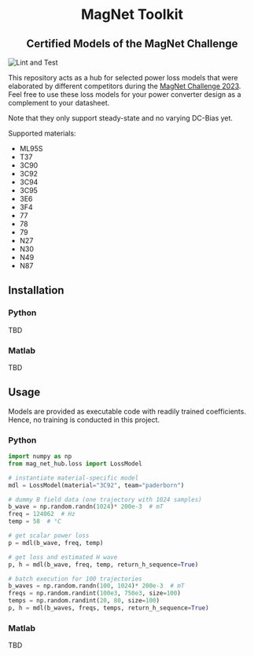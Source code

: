 
<div align="center">
<h1>MagNet Toolkit</h1> 
<h2>Certified Models of the MagNet Challenge</h2>
</div>

![Lint and Test](https://github.com/upb-lea/mag-net-hub/.github/workflows/python-package.yml/badge.svg)

This repository acts as a hub for selected power loss models that were elaborated by different competitors during the [MagNet Challenge 2023](https://github.com/minjiechen/magnetchallenge).
Feel free to use these loss models for your power converter design as a complement to your datasheet.

Note that they only support steady-state and no varying DC-Bias yet.

Supported materials:
- ML95S
- T37
- 3C90
- 3C92
- 3C94
- 3C95
- 3E6
- 3F4
- 77
- 78
- 79
- N27
- N30
- N49
- N87


## Installation

### Python
TBD

### Matlab
TBD


## Usage
Models are provided as executable code with readily trained coefficients.
Hence, no training is conducted in this project.

### Python
```py
import numpy as np
from mag_net_hub.loss import LossModel

# instantiate material-specific model
mdl = LossModel(material="3C92", team="paderborn")

# dummy B field data (one trajectory with 1024 samples)
b_wave = np.random.randn(1024)* 200e-3  # mT
freq = 124062  # Hz
temp = 58  # °C

# get scalar power loss
p = mdl(b_wave, freq, temp)

# get loss and estimated H wave
p, h = mdl(b_wave, freq, temp, return_h_sequence=True)

# batch execution for 100 trajectories
b_waves = np.random.randn(100, 1024)* 200e-3  # mT
freqs = np.random.randint(100e3, 750e3, size=100)
temps = np.random.randint(20, 80, size=100)
p, h = mdl(b_waves, freqs, temps, return_h_sequence=True)

```

### Matlab
TBD
